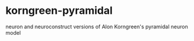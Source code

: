 korngreen-pyramidal
===================

neuron and neuroconstruct versions of Alon Korngreen's pyramidal neuron model 
